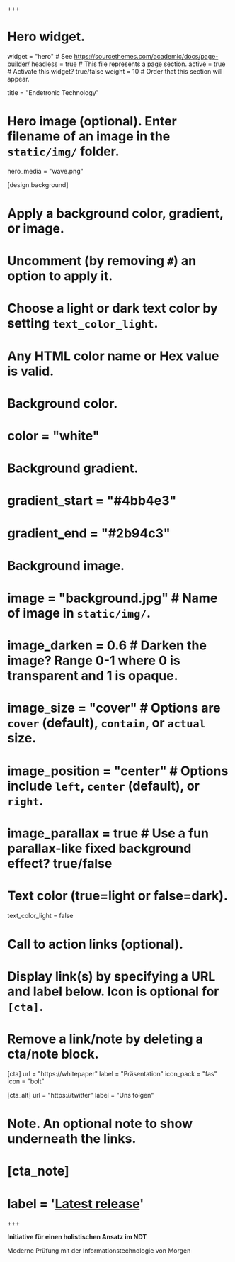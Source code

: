 +++
# Hero widget.
widget = "hero"  # See https://sourcethemes.com/academic/docs/page-builder/
headless = true  # This file represents a page section.
active = true  # Activate this widget? true/false
weight = 10  # Order that this section will appear.

 title = "Endetronic Technology"

# Hero image (optional). Enter filename of an image in the `static/img/` folder.
 hero_media = "wave.png"

[design.background]
  # Apply a background color, gradient, or image.
  #   Uncomment (by removing `#`) an option to apply it.
  #   Choose a light or dark text color by setting `text_color_light`.
  #   Any HTML color name or Hex value is valid.

  # Background color.
  # color = "white"
  
  # Background gradient.
  # gradient_start = "#4bb4e3"
  # gradient_end = "#2b94c3"
  
  # Background image.
  # image = "background.jpg"  # Name of image in `static/img/`.
  # image_darken = 0.6  # Darken the image? Range 0-1 where 0 is transparent and 1 is opaque.
  # image_size = "cover"  #  Options are `cover` (default), `contain`, or `actual` size.
  # image_position = "center"  # Options include `left`, `center` (default), or `right`.
  # image_parallax = true  # Use a fun parallax-like fixed background effect? true/false
  
  # Text color (true=light or false=dark).
  text_color_light = false

# Call to action links (optional).
#   Display link(s) by specifying a URL and label below. Icon is optional for `[cta]`.
#   Remove a link/note by deleting a cta/note block.
[cta]
  url = "https://whitepaper"
  label = "Präsentation"
  icon_pack = "fas"
  icon = "bolt"
  
[cta_alt]
  url = "https://twitter"
  label = "Uns folgen"

# Note. An optional note to show underneath the links.
# [cta_note]
#  label = '<a class="js-github-release" href="https://sourcethemes.com/aceademic/updates" data-repo="gcushen/hugo-academic">Latest release<!-- V --></a>'
+++

**Initiative für einen holistischen Ansatz im NDT**

Moderne Prüfung mit der Informationstechnologie von Morgen
